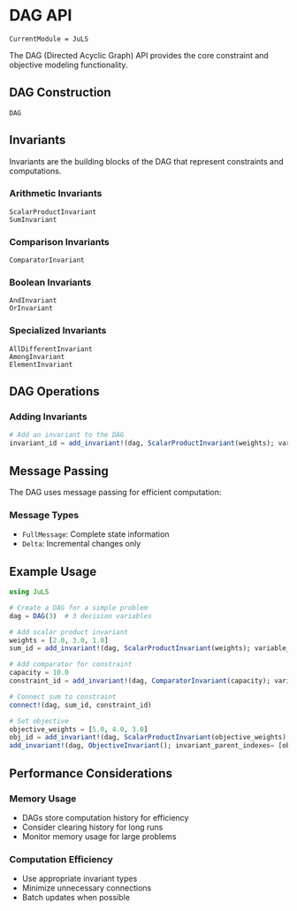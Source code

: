 # DAG API

```@meta
CurrentModule = JuLS
```

The DAG (Directed Acyclic Graph) API provides the core constraint and objective modeling functionality.

## DAG Construction

```@docs
DAG
```

## Invariants

Invariants are the building blocks of the DAG that represent constraints and computations.

### Arithmetic Invariants

```@docs
ScalarProductInvariant
SumInvariant
```

### Comparison Invariants

```@docs
ComparatorInvariant
```

### Boolean Invariants

```@docs
AndInvariant
OrInvariant
```

### Specialized Invariants

```@docs
AllDifferentInvariant
AmongInvariant
ElementInvariant
```

## DAG Operations

### Adding Invariants

```julia
# Add an invariant to the DAG
invariant_id = add_invariant!(dag, ScalarProductInvariant(weights); variable_parent_indexes = [1, 2, 3])
```

## Message Passing

The DAG uses message passing for efficient computation:

### Message Types

- `FullMessage`: Complete state information
- `Delta`: Incremental changes only


## Example Usage

```julia
using JuLS

# Create a DAG for a simple problem
dag = DAG(3)  # 3 decision variables

# Add scalar product invariant
weights = [2.0, 3.0, 1.0]
sum_id = add_invariant!(dag, ScalarProductInvariant(weights); variable_parent_indexes = [1, 2, 3])

# Add comparator for constraint
capacity = 10.0
constraint_id = add_invariant!(dag, ComparatorInvariant(capacity); variable_parent_indexes = [1, 2, 3])

# Connect sum to constraint
connect!(dag, sum_id, constraint_id)

# Set objective
objective_weights = [5.0, 4.0, 3.0]
obj_id = add_invariant!(dag, ScalarProductInvariant(objective_weights); variable_parent_indexes= [1, 2, 3])
add_invariant!(dag, ObjectiveInvariant(); invariant_parent_indexes= [obj_id])
```


## Performance Considerations

### Memory Usage
- DAGs store computation history for efficiency
- Consider clearing history for long runs
- Monitor memory usage for large problems

### Computation Efficiency
- Use appropriate invariant types
- Minimize unnecessary connections
- Batch updates when possible
